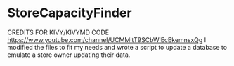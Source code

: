 # StoreCapacityFinder
CREDITS FOR KIVY/KIVYMD CODE
https://www.youtube.com/channel/UCMMitT9SCbWlEcEkemnsxQg
I modified the files to fit my needs and wrote a script to update a database to emulate a store owner updating their data.
